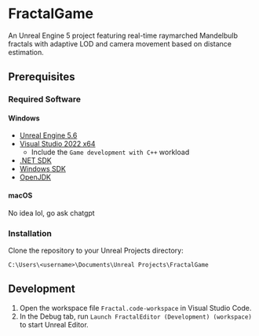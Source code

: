 # FractalGame

An Unreal Engine 5 project featuring real-time raymarched Mandelbulb fractals with adaptive LOD and camera movement based on distance estimation.

## Prerequisites

### Required Software

#### Windows

- [Unreal Engine 5.6](https://www.unrealengine.com/en-US/download)
- [Visual Studio 2022 x64](https://visualstudio.microsoft.com/downloads/)
  - Include the `Game development with C++` workload
- [.NET SDK](https://dotnet.microsoft.com/en-us/download/dotnet?cid=getdotnetcorecli)
- [Windows SDK](https://developer.microsoft.com/en-us/windows/downloads/windows-sdk)
- [OpenJDK](https://developers.redhat.com/products/openjdk/download)

#### macOS

No idea lol, go ask chatgpt

### Installation

Clone the repository to your Unreal Projects directory:

```plaintext
C:\Users\<username>\Documents\Unreal Projects\FractalGame
```

## Development

1. Open the workspace file `Fractal.code-workspace` in Visual Studio Code.
2. In the Debug tab, run `Launch FractalEditor (Development) (workspace)` to start Unreal Editor.
